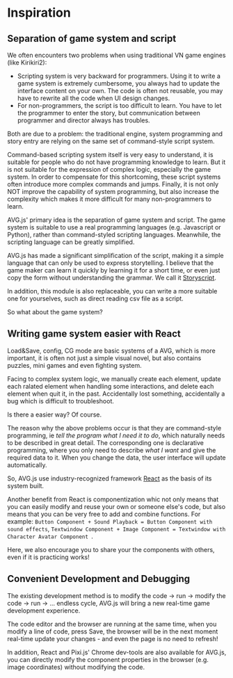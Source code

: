 # Inspiration

## Separation of game system and script

We often encounters two problems when using traditional VN game engines (like Kirikiri2):

- Scripting system is very backward for programmers. Using it to write a game system is extremely cumbersome, you always had to update the interface content on your own. The code is often not reusable, you may have to rewrite all the code when UI design changes.
- For non-programmers, the script is too difficult to learn. You have to let the programmer to enter the story, but communication between programmer and director always has troubles.

Both are due to a problem: the traditional engine, system programming and story entry are relying on the same set of command-style script system.

Command-based scripting system itself is very easy to understand, it is suitable for people who do not have programming knowledge to learn. But it is not suitable for the expression of complex logic, especially the game system. In order to compensate for this shortcoming, these script systems often introduce more complex commands and jumps. Finally, it is not only NOT improve the capability of system programming, but also increase the complexity which makes it more difficult for many non-programmers to learn.

AVG.js' primary idea is the separation of game system and script. The game system is suitable to use a real programming languages (e.g. Javascript or Python), rather than command-styled scripting languages. Meanwhile, the scripting language can be greatly simplified.

AVG.js has made a significant simplification of the script, making it a simple language that can only be used to express storytelling. I believe that the game maker can learn it quickly by learning it for a short time, or even just copy the form without understanding the grammar. We call it [Storyscript](storyscript.md).

In addition, this module is also replaceable, you can write a more suitable one for yourselves, such as direct reading csv file as a script.

So what about the game system?

## Writing game system easier with React

Load&Save, config, CG mode are basic systems of a AVG, which is more important, it is often not just a simple visual novel, but also contains puzzles, mini games and even fighting system.

Facing to complex system logic, we manually create each element, update each ralated element when handling some interactions, and delete each element when quit it, in the past. Accidentally lost something, accidentally a bug which is difficult to troubleshoot. 

Is there a easier way? Of course.

The reason why the above problems occur is that they are command-style programming, ie *tell the program what I need it to do*, which naturally needs to be described in great detail. The corresponding one is declarative programming, where you only need to describe *what I want* and give the required data to it. When you change the data, the user interface will update automatically.

So, AVG.js use industry-recognized framework [React](https://facebook.github.io/react/) as the basis of its system built.

Another benefit from React is componentization whic not only means that you can easily modify and reuse your own or someone else's code, but also means that you can be very free to add and combine functions. For example: `Button Component + Sound Playback = Button Component with sound effects`, `Textwindow Component + Image Component = Textwindow with Character Avatar Component `.

Here, we also encourage you to share your the components with others, even if it is practicing works!

## Convenient Development and Debugging

The existing development method is to modify the code -> run -> modify the code -> run -> ... endless cycle, AVG.js will bring a new real-time game development experience.

The code editor and the browser are running at the same time, when you modify a line of code, press Save, the browser will be in the next moment real-time update your changes - and even the page is no need to refresh!

In addition, React and Pixi.js' Chrome dev-tools are also available for AVG.js, you can directly modify the component properties in the browser (e.g. image coordinates) without modifying the code.


